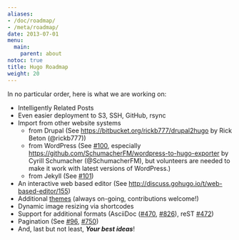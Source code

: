 ```yaml
---
aliases:
- /doc/roadmap/
- /meta/roadmap/
date: 2013-07-01
menu:
  main:
    parent: about
notoc: true
title: Hugo Roadmap
weight: 20
---
```


In no particular order, here is what we are working on:

 * Intelligently Related Posts
 * Even easier deployment to S3, SSH, GitHub, rsync
 * Import from other website systems
    * from Drupal (See https://bitbucket.org/rickb777/drupal2hugo by Rick Beton (@rickb777))
    * from WordPress (See [#100][], especially https://github.com/SchumacherFM/wordpress-to-hugo-exporter by Cyrill Schumacher (@SchumacherFM), but volunteers are needed to make it work with latest versions of WordPress.)
    * from Jekyll (See [#101][])
 * An interactive web based editor (See http://discuss.gohugo.io/t/web-based-editor/155)
 * Additional [themes](https://github.com/spf13/hugoThemes) (always on-going, contributions welcome!)
 * Dynamic image resizing via shortcodes
 * Support for additional formats (AsciiDoc ([#470][], [#826][]), reST [#472][])
 * Pagination (See [#96][], [#750][])
 * And, last but not least, ***Your best ideas***!

[#100]: https://github.com/spf13/hugo/issues/100 "hugo import from wordpress · Issue #100 · spf13/hugo"
[#101]: https://github.com/spf13/hugo/issues/101 "hugo import from jekyll · Issue #101 · spf13/hugo"
[#96]: https://github.com/spf13/hugo/issues/96 "Support for pagination · Issue #96 · spf13/hugo"
[#750]: https://github.com/spf13/hugo/pull/750 "Add pagination support for home page, sections and taxonomies by bep · Pull Request #750 · spf13/hugo"
[#470]: https://github.com/spf13/hugo/issues/470 "Support for AsciiDoc · Issue #470 · spf13/hugo"
[#826]: https://github.com/spf13/hugo/pull/826 "Experimental AsciiDoc support with external helpers by anthonyfok · Pull Request #826 · spf13/hugo"
[#472]: https://github.com/spf13/hugo/issues/472 "support for using reST · Issue #472 · spf13/hugo"
